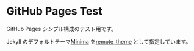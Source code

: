 # GitHub Pages Test

GitHub Pages シンプル構成のテスト用です。

Jekyll のデフォルトテーマ[Minima](https://github.com/jekyll/minima) を[remote_theme](https://docs.github.com/en/pages/setting-up-a-github-pages-site-with-jekyll/adding-a-theme-to-your-github-pages-site-using-jekyll) として指定しています。
